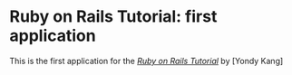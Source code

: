 # Ruby on Rails Tutorial: first application

This is the first application for the
[*Ruby on Rails Tutorial*](http://railstutorial.org)
by [Yondy Kang]
